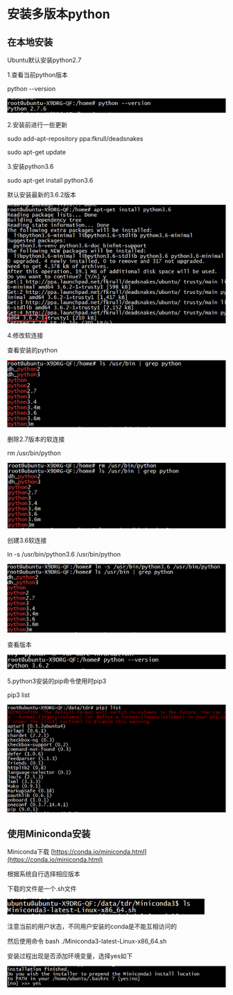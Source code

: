 # 安装多版本python

## 在本地安装

Ubuntu默认安装python2.7

1.查看当前python版本

python --version

![](/Ubuntu14.04/assets/3_1.png)

2.安装前进行一些更新

sudo add-apt-repository ppa:fkrull/deadsnakes

sudo apt-get update

3.安装python3.6

sudo apt-get install python3.6

默认安装最新的3.6.2版本

![](/Ubuntu14.04/assets/3_2.png)

4.修改软连接

查看安装的python

![](/Ubuntu14.04/assets/3_3.png)

删除2.7版本的软连接

rm  /usr/bin/python

![](/Ubuntu14.04/assets/3_4.png)

创建3.6软连接

ln -s /usr/bin/python3.6 /usr/bin/python

![](/Ubuntu14.04/assets/3_5.png)

查看版本

![](/Ubuntu14.04/assets/3_6.png)

5.python3安装的pip命令使用时pip3

pip3 list

![](/Ubuntu14.04/assets/3_7.png)

## 使用Miniconda安装

Miniconda下载    [https://conda.io/miniconda.html](https://conda.io/miniconda.html)

根据系统自行选择相应版本

下载的文件是一个.sh文件

![](/Ubuntu14.04/assets/3_8.png)

注意当前的用户状态，不同用户安装的conda是不能互相访问的

然后使用命令  bash ./Miniconda3-latest-Linux-x86\_64.sh

安装过程出现是否添加环境变量，选择yes如下

![](/Ubuntu14.04/assets/3_9.png)









